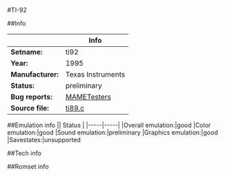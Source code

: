 #TI-92

##Info

||Info|
|-----|-----|
|**Setname:**|ti92
|**Year:**|1995
|**Manufacturer:**|Texas Instruments
|**Status:**|preliminary
|**Bug reports:**|[MAMETesters](http://mametesters.org/view_all_set.php?type=1&temporary=y&search=ti89.c)
|**Source file:**|[ti89.c](https://github.com/mamedev/mame/blob/master/src/mess/drivers/ti89.c)

##Emulation info
|| Status |
|-----|-----|
|Overall emulation:|good
|Color emulation:|good
|Sound emulation:|preliminary
|Graphics emulation:|good
|Savestates:|unsupported

##Tech info

##Romset info

<!--- START OF EDITED COMMENT DO NOT TOUCH TEXT ABOVE-->
